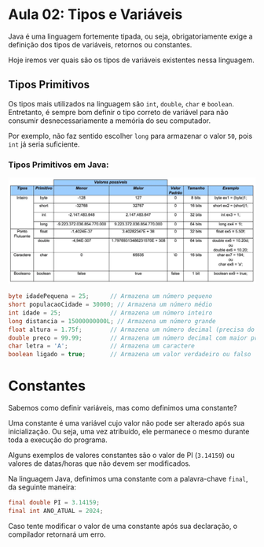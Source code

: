 # Aula 02: Tipos e Variáveis

Java é uma linguagem fortemente tipada, ou seja, obrigatoriamente exige a definição dos tipos de variáveis, retornos ou constantes.

Hoje iremos ver quais são os tipos de variáveis existentes nessa linguagem.

## Tipos Primitivos

Os tipos mais utilizados na linguagem são `int`, `double`, `char` e `boolean`. Entretanto, é sempre bom definir o tipo correto de variável para não consumir desnecessariamente a memória do seu computador.

Por exemplo, não faz sentido escolher `long` para armazenar o valor `50`, pois `int` já seria suficiente.

### Tipos Primitivos em Java:
![alt text](image-1.png)

```java
byte idadePequena = 25;      // Armazena um número pequeno
short populacaoCidade = 30000; // Armazena um número médio
int idade = 25;              // Armazena um número inteiro
long distancia = 15000000000L; // Armazena um número grande
float altura = 1.75f;        // Armazena um número decimal (precisa do sufixo 'f')
double preco = 99.99;        // Armazena um número decimal com maior precisão
char letra = 'A';            // Armazena um caractere
boolean ligado = true;       // Armazena um valor verdadeiro ou falso
```

# Constantes

Sabemos como definir variáveis, mas como definimos uma constante?

Uma constante é uma variável cujo valor não pode ser alterado após sua inicialização. Ou seja, uma vez atribuído, ele permanece o mesmo durante toda a execução do programa.

Alguns exemplos de valores constantes são o valor de PI (`3.14159`) ou valores de datas/horas que não devem ser modificados.

Na linguagem Java, definimos uma constante com a palavra-chave `final`, da seguinte maneira:

```java 
final double PI = 3.14159;
final int ANO_ATUAL = 2024;
```
Caso tente modificar o valor de uma constante após sua declaração, o compilador retornará um erro.